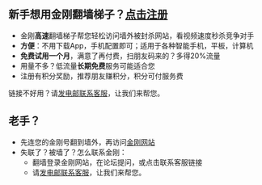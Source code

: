 ## 新手想用金刚翻墙梯子？[点击注册](https://myfasttrack.org/midman/testfm.php)
* 金刚**高速**翻墙梯子帮您轻松访问墙外被封杀网站，看视频速度秒杀竞争对手
* **方便**：不用下载App，手机配置即可；适用于各种智能手机，平板，计算机	
* **免费试用一个月**，满意了再付费，扫朋友码来的？多得20%流量
* 用量不多？低流量**长期免费**服务可能适合您
* 注册有积分奖励，推荐朋友赚积分，积分可付服务费

链接不好用？请[发电邮联系客服](mailto:cs@a2zitpro.com)，让我们来帮您。
## 老手？
* 先连您的金刚号翻到墙外，再访问[金刚网站](https://atozitpro.net/zh)   
* 失联了？被墙了？怎么联系金刚：
  * 翻墙登录金刚网站，在论坛提问，或点击联系客服链接
  * 请[发电邮联系客服](mailto:cs@a2zitpro.com)，让我们来帮您。

